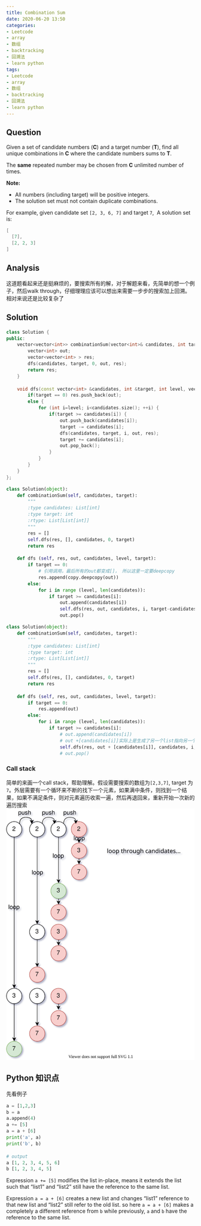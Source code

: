 ```yaml
---
title: Combination Sum
date: 2020-06-20 13:50
categories:
- Leetcode
- array
- 数组
- backtracking
- 回溯法
- learn python
tags:
- Leetcode
- array
- 数组
- backtracking
- 回溯法
- learn python
---
```


## Question

Given a set of candidate numbers (**C**) and a target number (**T**), find all unique combinations in **C** where the candidate numbers sums to **T**.

The **same** repeated number may be chosen from **C** unlimited number of times.

**Note:**

- All numbers (including target) will be positive integers.
- The solution set must not contain duplicate combinations.

For example, given candidate set `[2, 3, 6, 7]` and target `7`, 
A solution set is: 

```c++
[
  [7],
  [2, 2, 3]
]
```


## Analysis
这道题看起来还是挺麻烦的，要搜索所有的解，对于解题来看，先简单的想一个例子，然后walk through，仔细理理应该可以想出来需要一步步的搜索加上回溯。相对来说还是比较复杂了

## Solution

```c++
class Solution {
public:
    vector<vector<int>> combinationSum(vector<int>& candidates, int target) {
        vector<int> out;
        vector<vector<int> > res;
        dfs(candidates, target, 0, out, res);
        return res;
    }

    void dfs(const vector<int> &candidates, int &target, int level, vector<int> &out, vector<vector<int> > &res) {
        if(target == 0) res.push_back(out);
        else {
            for (int i=level; i<candidates.size(); ++i) {
                if(target >= candidates[i]) {
                    out.push_back(candidates[i]);
                    target -= candidates[i];
                    dfs(candidates, target, i, out, res);
                    target += candidates[i];
                    out.pop_back();
                }
            }
        }
    }
};
```

```python
class Solution(object):
    def combinationSum(self, candidates, target):
        """
        :type candidates: List[int]
        :type target: int
        :rtype: List[List[int]]
        """
        res = []
        self.dfs(res, [], candidates, 0, target)
        return res

    def dfs (self, res, out, candidates, level, target):
        if target == 0:
            # 引用调用，最后所有的out都变成[]， 所以这里一定要deepcopy
            res.append(copy.deepcopy(out))
        else:
            for i in range (level, len(candidates)):
                if target >= candidates[i]:
                    out.append(candidates[i])
                    self.dfs(res, out, candidates, i, target-candidates[i])
                    out.pop()
```

```python
class Solution(object):
    def combinationSum(self, candidates, target):
        """
        :type candidates: List[int]
        :type target: int
        :rtype: List[List[int]]
        """
        res = []
        self.dfs(res, [], candidates, 0, target)
        return res

    def dfs (self, res, out, candidates, level, target):
        if target == 0:
            res.append(out)
        else:
            for i in range (level, len(candidates)):
                if target >= candidates[i]:
                    # out.append(candidates[i])
                    # out +[candidates[i]]实际上是生成了另一个list指向另一个reference，所以事实上一旦放进res之后就不会再touch
                    self.dfs(res, out + [candidates[i]], candidates, i, target-candidates[i])
                    # out.pop()
```

### Call stack

简单的来画一个call stack，帮助理解。假设需要搜索的数组为`[2,3,7]`, target 为 `7`。外层需要有一个循环来不断的找下一个元素，如果满中条件，则找到一个结果，如果不满足条件，则对元素遍历收索一遍，然后再退回来，重新开始一次新的遍历搜索
![backtracking_call_stack](/assets/images/leetcode/39_combination_sum.svg)

## Python 知识点

先看例子

```python
a = [1,2,3]
b = a
a.append(4)
a += [5]
a = a + [6]
print('a', a)
print('b', b)

# output
a [1, 2, 3, 4, 5, 6]
b [1, 2, 3, 4, 5]
```

Expression `a += [5]` modifies the list in-place, means it extends the list such that “list1” and “list2” still have the reference to the same list.

Expression `a = a + [6]` creates a new list and changes “list1” reference to that new list and “list2” still refer to the old list. so here `a = a + [6]` makes a completely a different reference from `b` while previously, `a` and `b` have the reference to the same list.
